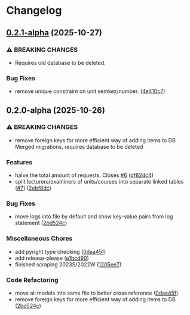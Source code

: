 # Changelog

## [0.2.1-alpha](https://github.com/markbeep/vvzapi/compare/v0.2.0-alpha...v0.2.1-alpha) (2025-10-27)


### ⚠ BREAKING CHANGES

* Requires old database to be deleted.

### Bug Fixes

* remove unique constraint on unit semkez/number. ([4e410c7](https://github.com/markbeep/vvzapi/commit/4e410c71e6ed6090df2a2d3c8b12ab5d25a91de7))

## 0.2.0-alpha (2025-10-26)


### ⚠ BREAKING CHANGES

* remove foreign keys for more efficient way of adding items to DB
Merged migrations, requires database to be deleted

### Features

* halve the total amount of requests. Closes [#6](https://github.com/markbeep/vvzapi/issues/6) ([df82dc4](https://github.com/markbeep/vvzapi/commit/df82dc4c30c8d722b668918928d1df74de9ab58e))
* split lecturers/examiners of units/courses into separate linked tables ([#7](https://github.com/markbeep/vvzapi/issues/7)) ([2ebf8dc](https://github.com/markbeep/vvzapi/commit/2ebf8dc03c99a3719164bf9ed859cbcd74e3c789))


### Bug Fixes

* move logs into file by default and show key-value pairs from log statement ([2bd524c](https://github.com/markbeep/vvzapi/commit/2bd524c04a57fbdd23eeda84512bed2544f8cc23))


### Miscellaneous Chores

* add pyright type checking ([0daa45f](https://github.com/markbeep/vvzapi/commit/0daa45f66ea8b5459070a49701018ee4ccf448f3))
* add release-please ([e1bcd90](https://github.com/markbeep/vvzapi/commit/e1bcd90ada9f37003a5d7d6ad9a789a59a10a45f))
* finished scraping 2023S/2022W ([1205ee7](https://github.com/markbeep/vvzapi/commit/1205ee7e7740c905ebfdca47348ad99b5e0a1e8b))


### Code Refactoring

* move all models into same file to better cross reference ([0daa45f](https://github.com/markbeep/vvzapi/commit/0daa45f66ea8b5459070a49701018ee4ccf448f3))
* remove foreign keys for more efficient way of adding items to DB ([2bd524c](https://github.com/markbeep/vvzapi/commit/2bd524c04a57fbdd23eeda84512bed2544f8cc23))
